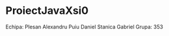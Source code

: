 ProiectJavaXsi0
===============
Echipa: Plesan Alexandru
        Puiu Daniel
        Stanica Gabriel
Grupa: 353
